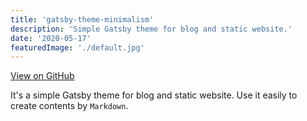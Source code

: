```yaml
---
title: 'gatsby-theme-minimalism'
description: 'Simple Gatsby theme for blog and static website.'
date: '2020-05-17'
featuredImage: './default.jpg'
---
```


[View on GitHub](https://github.com/andrewmmc/gatsby-theme-minimalism)

It's a simple Gatsby theme for blog and static website. Use it easily to create contents by `Markdown`.